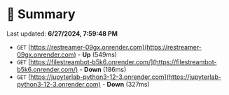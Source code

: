 # 📖 Summary
Last updated: **6/27/2024, 7:59:48 PM**

- `GET` [https://restreamer-09gx.onrender.com](https://restreamer-09gx.onrender.com) - **Up** (549ms)
- `GET` [https://filestreambot-b5k6.onrender.com/](https://filestreambot-b5k6.onrender.com/) - **Down** (186ms)
- `GET` [https://jupyterlab-python3-12-3.onrender.com](https://jupyterlab-python3-12-3.onrender.com) - **Down** (327ms)
